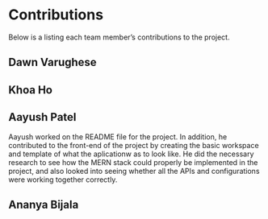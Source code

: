 # Contributions
Below is a listing each team member’s contributions to the project. 

## Dawn Varughese

## Khoa Ho

## Aayush Patel
Aayush worked on the README file for the project. In addition, he contributed to the front-end of the project by creating the basic workspace and template of what the aplicationw as to look like.
He did the necessary research to see how the MERN stack could properly be implemented in the project, and also looked into seeing whether all the APIs and configurations were working together correctly. 

## Ananya Bijala

